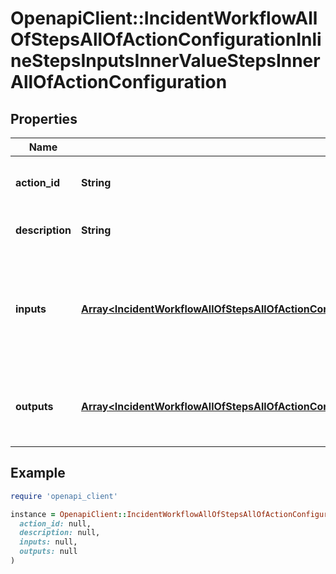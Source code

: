 # OpenapiClient::IncidentWorkflowAllOfStepsAllOfActionConfigurationInlineStepsInputsInnerValueStepsInnerAllOfActionConfiguration

## Properties

| Name | Type | Description | Notes |
| ---- | ---- | ----------- | ----- |
| **action_id** | **String** | The identifier of the Action to execute |  |
| **description** | **String** | Description of the Action | [optional][readonly] |
| **inputs** | [**Array&lt;IncidentWorkflowAllOfStepsAllOfActionConfigurationInputsInner&gt;**](IncidentWorkflowAllOfStepsAllOfActionConfigurationInputsInner.md) | An unordered list of standard inputs used to configure the Action to execute |  |
| **outputs** | [**Array&lt;IncidentWorkflowAllOfStepsAllOfActionConfigurationInlineStepsInputsInnerValueStepsInnerAllOfActionConfigurationOutputsInner&gt;**](IncidentWorkflowAllOfStepsAllOfActionConfigurationInlineStepsInputsInnerValueStepsInnerAllOfActionConfigurationOutputsInner.md) | An unordered list of outputs this action produces | [optional][readonly] |

## Example

```ruby
require 'openapi_client'

instance = OpenapiClient::IncidentWorkflowAllOfStepsAllOfActionConfigurationInlineStepsInputsInnerValueStepsInnerAllOfActionConfiguration.new(
  action_id: null,
  description: null,
  inputs: null,
  outputs: null
)
```

